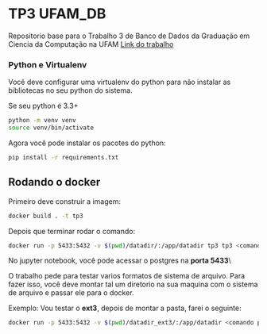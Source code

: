# TP3 UFAM_DB

Repositorio base para o Trabalho 3 de Banco de Dados da Graduação em Ciencia da Computação na UFAM
[Link do trabalho](https://docs.google.com/document/d/17Uobq1brb6TbbCr64DWCEWG9J-LAGpgXuOC3BVpczx4/edit#)

### Python e Virtualenv

Você deve configurar uma virtualenv do python para não instalar as bibliotecas no seu python do sistema.

Se seu python é 3.3+

```bash
python -m venv venv
source venv/bin/activate
```

Agora você pode instalar os pacotes do python:

```bash
pip install -r requirements.txt
```

## Rodando o docker

Primeiro deve construir a imagem:

```bash
docker build . -t tp3
```

Depois que terminar rodar o comando:

```bash
docker run -p 5433:5432 -v $(pwd)/datadir/:/app/datadir tp3 tp3 <comando para subir o postgres>
```

No jupyter notebook, você pode acessar o postgres na **porta 5433**\

O trabalho pede para testar varios formatos de sistema de arquivo. Para fazer isso, você deve montar tal um diretorio na sua maquina com o sistema de arquivo e passar ele para o docker.

Exemplo: Vou testar o **ext3**, depois de montar a pasta, farei o seguinte:

```bash
docker run -p 5433:5432 -v $(pwd)/datadir_ext3/:/app/datadir <comando para subir o postgres>
```
